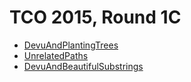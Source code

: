 # TCO 2015, Round 1C

* [DevuAndPlantingTrees][]
* [UnrelatedPaths][]
* [DevuAndBeautifulSubstrings][]

[DevuAndPlantingTrees]:       http://community.topcoder.com/stat?c=problem_statement&pm=13743&rd=16434
[UnrelatedPaths]:             http://community.topcoder.com/stat?c=problem_statement&pm=13746&rd=16434
[DevuAndBeautifulSubstrings]: http://community.topcoder.com/stat?c=problem_statement&pm=13731&rd=16434
